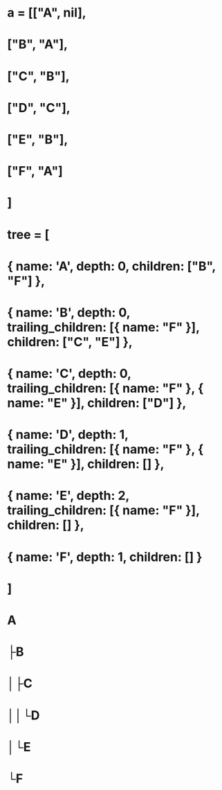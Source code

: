# a = [["A", nil],
#  ["B", "A"],
#  ["C", "B"],
#  ["D", "C"],
#  ["E", "B"],
#  ["F", "A"]
# ]

# tree = [
#         { name: 'A', depth: 0, children: ["B", "F"] },
#         { name: 'B', depth: 0, trailing_children: [{ name: "F" }], children: ["C", "E"] },
#         { name: 'C', depth: 0, trailing_children: [{ name: "F" }, { name: "E" }], children: ["D"] },
#         { name: 'D', depth: 1, trailing_children: [{ name: "F" }, { name: "E" }], children: [] },
#         { name: 'E', depth: 2, trailing_children: [{ name: "F" }], children: [] },
#         { name: 'F', depth: 1, children: [] }
#        ]

# A
# ├B
# │├C
# ││└D
# │└E
# └F
